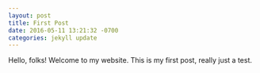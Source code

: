 ```yaml
---
layout: post
title: First Post
date: 2016-05-11 13:21:32 -0700
categories: jekyll update
---
```

Hello, folks! Welcome to my website. This is my first post, really just a test.
